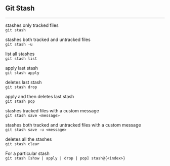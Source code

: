 ## Git Stash

---

stashes only tracked files  
`git stash`

stashes both tracked and untracked files  
`git stash -u`

list all stashes  
`git stash list`

apply last stash  
`git stash apply`

deletes last stash  
`git stash drop`

apply and then deletes last stash  
`git stash pop`

stashes tracked files with a custom message  
`git stash save <message>`

stashes both tracked and untracked files with a custom message  
`git stash save -u <message>`

deletes all the stashes  
`git stash clear`

For a particular stash  
`git stash [show | apply | drop | pop] stash@{<index>}`
